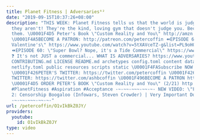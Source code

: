 ```yaml
---
title: Planet Fitness | Adversaries⁶²
date: "2019-09-15T10:37:26+08:00"
description: "THIS WEEK: Planet Fitness tells us that the world is judging us, but
  they aren't! They're the kind, loving gym that doesn't judge you. Because you pay
  them. \U0001F4D5 Peter's Book \"Custom Reality and You\" http://amzn.to/2FEsqJR
  \U0001F4A5BECOME A PATRON: http://patreon.com/petercoffin ⏪EPISODE 61: \"Bad Man's
  Valentine's\" https://www.youtube.com/watch?v=5tXAVceTZ-g&list=PL9oHQnEByWyXeSTT3Vm3oyTR-e3Tg0Vj0
  ⏪EPISODE 60: \"Super Bowl? Nope, it's a Tide Commercial\" https://www.youtube.com/watch?v=tGnSod3Qrf8&list=PL9oHQnEByWyXeSTT3Vm3oyTR-e3Tg0Vj0
  ❓ It's not JUST a commercial... WHAT IS ADVERSARIES? https://www.youtube.com/watch?v=eiyOLXfOin4&index=3&list=PL9oHQnEByWyXeSTT3Vm3oyTR-e3Tg0Vj0
  CONTRIBUTING.md LICENSE README.md archetypes config.toml content data i18n layouts
  netlify.toml public resources scripts static \U0001F4FASubscribe NOW! http://petercoff.in/subscribe
  \U0001F426PETER'S TWITTER: https://twitter.com/petercoffin \U0001F426ASHLEIGH'S
  TWITTER: https://twitter.com/ashbcoffin \U0001F496BECOME A PATRON http://patreon.com/petercoffin
  \U0001F4D5 ORDER PETER'S BOOK \"Custom Reality and You\" (2/21) http://amzn.to/2FEsqJR
  #PlanetFitness #Aspiration #Acceptance -~-~~-~~~-~~-~- NEW VIDEO: \"Free Speech
  2: Censorship Boogaloo (Infowars, Steven Crowder) | Very Important Docs²³\" https://www.youtube.com/watch?v=SlFdykutQ0g&list=PL9oHQnEByWyXObkJN9YYQS9hxBjpN8RLG
  -~-~~-~~~-~~-~-"
url: /petercoffin/O1vIkBkZ0JY/
providers:
  youtube:
    id: O1vIkBkZ0JY
type: video
---
```

